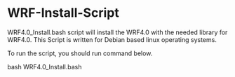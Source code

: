 # WRF-Install-Script


WRF4.0_Install.bash script will install the WRF4.0 with the needed library for WRF4.0. This Script is written for Debian based linux operating systems.

To run the script, you should run command below.

bash WRF4.0_Install.bash
